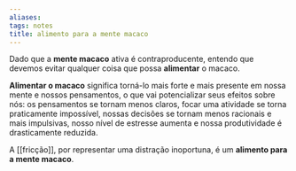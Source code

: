 ```yaml
---
aliases: 
tags: notes
title: alimento para a mente macaco
---
```


Dado que a **mente macaco** ativa é contraproducente, entendo que devemos evitar qualquer coisa que possa **alimentar** o macaco.

**Alimentar o macaco** significa torná-lo mais forte e mais presente em nossa mente e nossos pensamentos, o que vai potencializar seus efeitos sobre nós: os pensamentos se tornam menos claros, focar uma atividade se torna praticamente impossível, nossas decisões se tornam menos racionais e mais impulsivas, nosso nível de estresse aumenta e nossa produtividade é drasticamente reduzida.

A [[fricção]], por representar uma distração inoportuna, é um **alimento para a mente macaco**.
